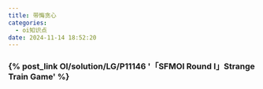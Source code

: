 ```yaml
---
title: 带悔贪心
categories:
  - oi知识点
date: 2024-11-14 18:52:20
---
```


### {% post_link OI/solution/LG/P11146 '「SFMOI Round I」Strange Train Game' %}
